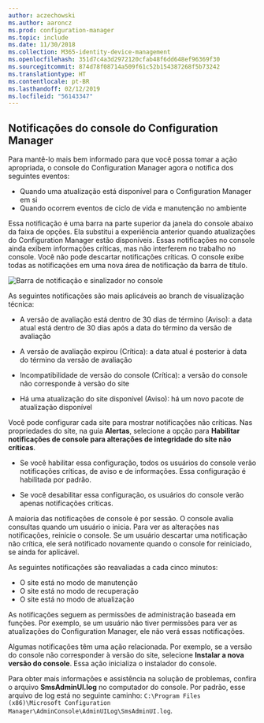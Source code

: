 ```yaml
---
author: aczechowski
ms.author: aaroncz
ms.prod: configuration-manager
ms.topic: include
ms.date: 11/30/2018
ms.collection: M365-identity-device-management
ms.openlocfilehash: 351d7c4a3d2972120cfab48f6dd648ef96369f30
ms.sourcegitcommit: 874d78f08714a509f61c52b154387268f5b73242
ms.translationtype: HT
ms.contentlocale: pt-BR
ms.lasthandoff: 02/12/2019
ms.locfileid: "56143347"
---
```

## <a name="bkmk_notify"></a> Notificações do console do Configuration Manager
<!--1318035--> Para mantê-lo mais bem informado para que você possa tomar a ação apropriada, o console do Configuration Manager agora o notifica dos seguintes eventos:
- Quando uma atualização está disponível para o Configuration Manager em si
- Quando ocorrem eventos de ciclo de vida e manutenção no ambiente

Essa notificação é uma barra na parte superior da janela do console abaixo da faixa de opções. Ela substitui a experiência anterior quando atualizações do Configuration Manager estão disponíveis. Essas notificações no console ainda exibem informações críticas, mas não interferem no trabalho no console. Você não pode descartar notificações críticas. O console exibe todas as notificações em uma nova área de notificação da barra de título. 

![Barra de notificação e sinalizador no console](../../media/1318035-notify-eval-version-expired.png)

As seguintes notificações são mais aplicáveis ao branch de visualização técnica:  

- A versão de avaliação está dentro de 30 dias de término (Aviso): a data atual está dentro de 30 dias após a data do término da versão de avaliação  

- A versão de avaliação expirou (Crítica): a data atual é posterior à data do término da versão de avaliação  

- Incompatibilidade de versão do console (Crítica): a versão do console não corresponde à versão do site  

- Há uma atualização do site disponível (Aviso): há um novo pacote de atualização disponível  


Você pode configurar cada site para mostrar notificações não críticas. Nas propriedades do site, na guia **Alertas**, selecione a opção para **Habilitar notificações de console para alterações de integridade do site não críticas**. 

- Se você habilitar essa configuração, todos os usuários do console verão notificações críticas, de aviso e de informações. Essa configuração é habilitada por padrão.  

- Se você desabilitar essa configuração, os usuários do console verão apenas notificações críticas.  

A maioria das notificações de console é por sessão. O console avalia consultas quando um usuário o inicia. Para ver as alterações nas notificações, reinicie o console. Se um usuário descartar uma notificação não crítica, ele será notificado novamente quando o console for reiniciado, se ainda for aplicável. 

As seguintes notificações são reavaliadas a cada cinco minutos:
- O site está no modo de manutenção  
- O site está no modo de recuperação  
- O site está no modo de atualização  

As notificações seguem as permissões de administração baseada em funções. Por exemplo, se um usuário não tiver permissões para ver as atualizações do Configuration Manager, ele não verá essas notificações.

Algumas notificações têm uma ação relacionada. Por exemplo, se a versão do console não corresponder à versão do site, selecione **Instalar a nova versão do console**. Essa ação inicializa o instalador do console. 

Para obter mais informações e assistência na solução de problemas, confira o arquivo **SmsAdminUI.log** no computador do console. Por padrão, esse arquivo de log está no seguinte caminho: `C:\Program Files (x86)\Microsoft Configuration Manager\AdminConsole\AdminUILog\SmsAdminUI.log`.


